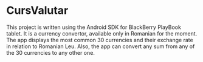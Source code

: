 # CursValutarThis project is written using the Android SDK for BlackBerry PlayBook tablet. It is a currency convertor, available only in Romanian for the moment.The app displays the most common 30 currencies and their exchange rate in relation to Romanian Leu. Also, the app can convert any sum from any of the 30 currencies to any other one.